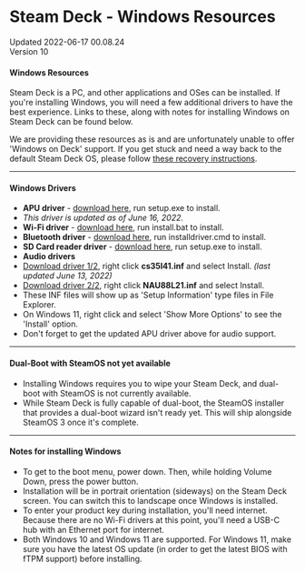 # Steam Deck - Windows Resources
Updated 2022-06-17 00.08.24  
Version 10  

#### Windows Resources
  
Steam Deck is a PC, and other applications and OSes can be installed. If you're installing Windows, you will need a few additional drivers to have the best experience. Links to these, along with notes for installing Windows on Steam Deck can be found below.  
  
We are providing these resources as is and are unfortunately unable to offer 'Windows on Deck' support. If you get stuck and need a way back to the default Steam Deck OS, please follow [these recovery instructions](https://help.steampowered.com/en/faqs/view/1B71-EDF2-EB6D-2BB3).  
  
---
  
#### Windows Drivers
  
* **APU driver** - [download here](https://steamdeck-packages.steamos.cloud/misc/windows/drivers/APU_220520a-377788E-2206021014.zip), run setup.exe to install.  
*  *This driver is updated as of June 16, 2022.*
* **Wi-Fi driver** - [download here](https://steamdeck-packages.steamos.cloud/misc/windows/drivers/RTLWlanE_WindowsDriver_2024.0.10.137_Drv_3.00.0039_Win11.L.zip), run install.bat to install.
* **Bluetooth driver** - [download here](https://steamdeck-packages.steamos.cloud/misc/windows/drivers/RTBlueR_FilterDriver_1041.3005_1201.2021_new_L.zip), run installdriver.cmd to install.
* **SD Card reader driver** - [download here](https://steamdeck-packages.steamos.cloud/misc/windows/drivers/BayHub_SD_STOR_installV3.4.01.89_W10W11_logoed_20220228.zip), run setup.exe to install.
* **Audio drivers**    
* [Download driver 1/2](https://steamdeck-packages.steamos.cloud/misc/windows/drivers/cs35l41_062022.zip), right click **cs35l41.inf** and select Install. *(last updated June 13, 2022)*
* [Download driver 2/2](https://steamdeck-packages.steamos.cloud/misc/windows/drivers/NAU88L21_x64_1.0.6.0_WHQL%20-%20DUA_BIQ_WHQL.zip), right click **NAU88L21.inf** and select Install.
*  These INF files will show up as 'Setup Information' type files in File Explorer.
*  On Windows 11, right click and select 'Show More Options' to see the 'Install' option.
*  Don't forget to get the updated APU driver above for audio support.
  
---
  
#### Dual-Boot with SteamOS not yet available
  
* Installing Windows requires you to wipe your Steam Deck, and dual-boot with SteamOS is not currently available.
* While Steam Deck is fully capable of dual-boot, the SteamOS installer that provides a dual-boot wizard isn't ready yet. This will ship alongside SteamOS 3 once it's complete.
  
---
  
#### Notes for installing Windows
  
* To get to the boot menu, power down. Then, while holding Volume Down, press the power button.
* Installation will be in portrait orientation (sideways) on the Steam Deck screen. You can switch this to landscape once Windows is installed.
* To enter your product key during installation, you'll need internet. Because there are no Wi-Fi drivers at this point, you'll need a USB-C hub with an Ethernet port for internet.
* Both Windows 10 and Windows 11 are supported. For Windows 11, make sure you have the latest OS update (in order to get the latest BIOS with fTPM support) before installing.